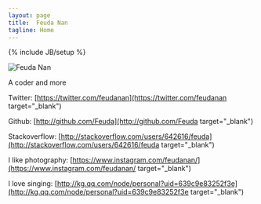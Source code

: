 ```yaml
---
layout: page
title:  Feuda Nan
tagline: Home 
---
```

{% include JB/setup %}

![Feuda Nan](http://www.feudanan.com/images/feudanan.jpg)

A coder and more

Twitter: [https://twitter.com/feudanan](https://twitter.com/feudanan target="_blank")

Github: [http://github.com/Feuda](http://github.com/Feuda target="_blank")

Stackoverflow: [http://stackoverflow.com/users/642616/feuda](http://stackoverflow.com/users/642616/feuda target="_blank")

I like photography: [https://www.instagram.com/feudanan/](https://www.instagram.com/feudanan/ target="_blank")

I love singing: [http://kg.qq.com/node/personal?uid=639c9e83252f3e](http://kg.qq.com/node/personal?uid=639c9e83252f3e target="_blank")
